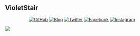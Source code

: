 ## VioletStair

<p align="center">
  <a href="https://github.com/violetstair"><img src="https://img.shields.io/github/followers/violetstair.svg?label=GitHub&style=social" alt="GitHub"></a>
  <a href="https://violetstair.github.io"><img src="https://img.shields.io/badge/blog-violetstair.github.io-303030.svg" alt="Blog" /></a>
  <a href="https://twitter.com/violetstair"><img src="https://img.shields.io/badge/twitter-violetstair-1da1f2.svg" alt="Twitter" /></a>
  <a href="https://fb.com/violetstair"><img src="https://img.shields.io/badge/facebook-violetstair-3b5998.svg" alt="Facebook" /></a>
  <a href="https://instagram.com/violetstair"><img src="https://img.shields.io/badge/instagram-violetstair-833ab4.svg" alt="Instagram" /></a>
</p>

<p align="center">
  <a href="https://github.com/anuraghazra/github-readme-stats">
    <img align="left" src="https://github-readme-stats.vercel.app/api?username=violetstair&count_private=true&show_icons=true&theme=dracula" />
  </a>
  <!--
  <a href="https://github.com/anuraghazra/github-readme-stats">
    <img align="left" src="https://github-readme-stats.vercel.app/api/top-langs/?username=violetstair&layout=compact&count_private=true&hide=css,html,vim,script&theme=dracula" />
  </a>
  -->
</p>

<!--
**violetstair/violetstair** is a ✨ _special_ ✨ repository because its `README.md` (this file) appears on your GitHub profile.

Here are some ideas to get you started:

- 🔭 I’m currently working on ...
- 🌱 I’m currently learning ...
- 👯 I’m looking to collaborate on ...
- 🤔 I’m looking for help with ...
- 💬 Ask me about ...
- 📫 How to reach me: ...
- 😄 Pronouns: ...
- ⚡ Fun fact: ...
-->

